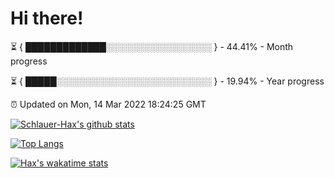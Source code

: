 # Hi there!

⏳ { █████████████░░░░░░░░░░░░░░░░░ } - 44.41% - Month progress

⏳ { █████░░░░░░░░░░░░░░░░░░░░░░░░░ } - 19.94% - Year progress

⏰ Updated on Mon, 14 Mar 2022 18:24:25 GMT


[![Schlauer-Hax's github stats](https://github-readme-stats.vercel.app/api?username=Schlauer-Hax&show_icons=true&theme=dark&count_private=true)](https://github.com/Schlauer-Hax)


[![Top Langs](https://github-readme-stats.vercel.app/api/top-langs/?username=Schlauer-Hax&layout=compact&theme=dark)](https://github.com/Schlauer-Hax?tab=repositories)


[![Hax's wakatime stats](https://github-readme-stats.vercel.app/api/wakatime?username=Hax&theme=dark)](https://wakatime.com/@Hax)

